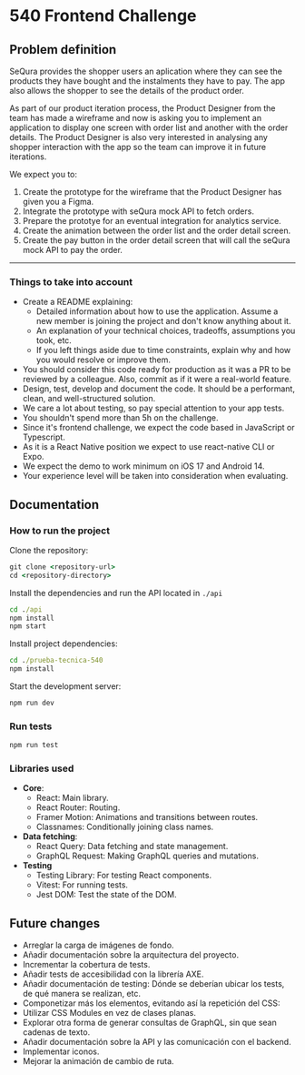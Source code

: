 # 540 Frontend Challenge

## Problem definition

SeQura provides the shopper users an aplication where they can see the products they have bought and the instalments they have to pay. The app also allows the shopper to see the details of the product order.

As part of our product iteration process, the Product Designer from the team has made a wireframe and now is asking you to implement an application to display one screen with order list and another with the order details. The Product Designer is also very interested in analysing any shopper interaction with the app so the team can improve it in future iterations.

We expect you to:

1. Create the prototype for the wireframe that the Product Designer has given you a Figma.
2. Integrate the prototype with seQura mock API to fetch orders.
3. Prepare the prototye for an eventual integration for analytics service.
4. Create the animation between the order list and the order detail screen.
5. Create the pay button in the order detail screen that will call the seQura mock API to pay the order.

---

### Things to take into account

- Create a README explaining:
  - Detailed information about how to use the application. Assume a new member is joining the project and don't know anything about it.
  - An explanation of your technical choices, tradeoffs, assumptions you took, etc.
  - If you left things aside due to time constraints, explain why and how you would resolve or improve them.
- You should consider this code ready for production as it was a PR to be reviewed by a colleague. Also, commit as if it were a real-world feature.
- Design, test, develop and document the code. It should be a performant, clean, and well-structured solution.
- We care a lot about testing, so pay special attention to your app tests.
- You shouldn't spend more than 5h on the challenge.
- Since it's frontend challenge, we expect the code based in JavaScript or Typescript.
- As it is a React Native position we expect to use react-native CLI or Expo.
- We expect the demo to work minimum on iOS 17 and Android 14.
- Your experience level will be taken into consideration when evaluating.

## Documentation

### How to run the project

Clone the repository:

``` cmd
git clone <repository-url>
cd <repository-directory>
```

Install the dependencies and run the API located in `./api`

``` cmd
cd ./api
npm install
npm start
```

Install project dependencies:

``` cmd
cd ./prueba-tecnica-540
npm install
```

Start the development server:

``` cmd
npm run dev
```

### Run tests

``` cmd
npm run test
```

### Libraries used

- **Core**:
  - React: Main library.
  - React Router: Routing.
  - Framer Motion: Animations and transitions between routes.
  - Classnames: Conditionally joining class names.
- **Data fetching**:
  - React Query: Data fetching and state management.
  - GraphQL Request: Making GraphQL queries and mutations.
- **Testing**
  - Testing Library: For testing React components.
  - Vitest: For running tests.
  - Jest DOM: Test the state of the DOM.

## Future changes

- Arreglar la carga de imágenes de fondo.
- Añadir documentación sobre la arquitectura del proyecto.
- Incrementar la cobertura de tests.
- Añadir tests de accesibilidad con la librería AXE.
- Añadir documentación de testing: Dónde se deberían ubicar los tests, de qué manera se realizan, etc.
- Componetizar más los elementos, evitando así la repetición del CSS:
- Utilizar CSS Modules en vez de clases planas.
- Explorar otra forma de generar consultas de GraphQL, sin que sean cadenas de texto.
- Añadir documentación sobre la API y las comunicación con el backend.
- Implementar iconos.
- Mejorar la animación de cambio de ruta.
